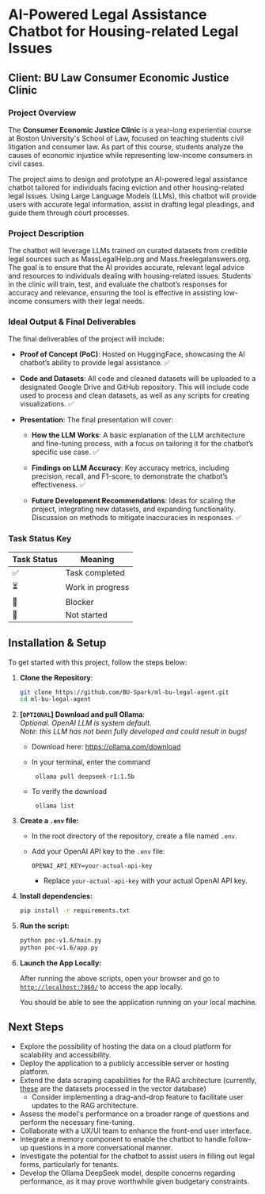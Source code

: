 # AI-Powered Legal Assistance Chatbot for Housing-related Legal Issues

## Client: BU Law Consumer Economic Justice Clinic

### Project Overview
The **Consumer Economic Justice Clinic** is a year-long experiential course at Boston University's School of Law, focused on teaching students civil litigation and consumer law. As part of this course, students analyze the causes of economic injustice while representing low-income consumers in civil cases. 

The project aims to design and prototype an AI-powered legal assistance chatbot tailored for individuals facing eviction and other housing-related legal issues. Using Large Language Models (LLMs), this chatbot will provide users with accurate legal information, assist in drafting legal pleadings, and guide them through court processes.

### Project Description
The chatbot will leverage LLMs trained on curated datasets from credible legal sources such as MassLegalHelp.org and Mass.freelegalanswers.org. The goal is to ensure that the AI provides accurate, relevant legal advice and resources to individuals dealing with housing-related issues. Students in the clinic will train, test, and evaluate the chatbot’s responses for accuracy and relevance, ensuring the tool is effective in assisting low-income consumers with their legal needs.

### Ideal Output & Final Deliverables

The final deliverables of the project will include:
- **Proof of Concept (PoC)**: Hosted on HuggingFace, showcasing the AI chatbot’s ability to provide legal assistance. ✅
- **Code and Datasets**: All code and cleaned datasets will be uploaded to a designated Google Drive and GitHub repository. This will include code used to process and clean datasets, as well as any scripts for creating visualizations. ✅
    
- **Presentation**: The final presentation will cover:
  - **How the LLM Works**: A basic explanation of the LLM architecture and fine-tuning process, with a focus on tailoring it for the chatbot’s specific use case. ✅

  - **Findings on LLM Accuracy**: Key accuracy metrics, including precision, recall, and F1-score, to demonstrate the chatbot’s effectiveness. ✅

  - **Future Development Recommendations**: Ideas for scaling the project, integrating new datasets, and expanding functionality. Discussion on methods to mitigate inaccuracies in responses. ✅


### Task Status Key
| Task Status | Meaning              |
|-------|----------------------|
| ✅    | Task completed        |
| ⏳    | Work in progress      |
| 🚧   | Blocker      |
| 🛑    | Not started    |

## Installation & Setup

To get started with this project, follow the steps below:

1. **Clone the Repository**:
   ```bash
   git clone https://github.com/BU-Spark/ml-bu-legal-agent.git
   cd ml-bu-legal-agent
   ```

2. **[`OPTIONAL`] Download and pull Ollama**:  
*Optional. OpenAI LLM is system default.*  
*Note: this LLM has not been fully developed and could result in bugs!*
    * Download here: https://ollama.com/download
    * In your terminal, enter the command
         ```
          ollama pull deepseek-r1:1.5b
         ```
    
    * To verify the download
         ```
          ollama list
         ```


3.  **Create a `.env` file:**

    * In the root directory of the repository, create a file named `.env`.
    * Add your OpenAI API key to the `.env` file:

        ```
        OPENAI_API_KEY=your-actual-api-key
        ```

        * Replace `your-actual-api-key` with your actual OpenAI API key.

4.  **Install dependencies:**

    ```bash
    pip install -r requirements.txt
    ```

5.  **Run the script:**

    ```bash
    python poc-v1.6/main.py
    python poc-v1.6/app.py
    ```

6. **Launch the App Locally:**

    After running the above scripts, open your browser and go to [`http://localhost:7860/`](http://localhost:7860/) to access the app locally. 
    
    You should be able to see the application running on your local machine.

## Next Steps

* Explore the possibility of hosting the data on a cloud platform for scalability and accessibility. 
* Deploy the application to a publicly accessible server or hosting platform.
* Extend the data scraping capabilities for the RAG architecture (currently, [these](https://docs.google.com/document/d/1VKD4x6PPNmpP7nMCUztWVns8A_8ouhdFdDawQiDH7QE/edit?usp=drive_link) are the datasets processed in the vector database) 
    * Consider implementing a drag-and-drop feature to facilitate user updates to the RAG architecture.
* Assess the model's performance on a broader range of questions and perform the necessary fine-tuning.
* Collaborate with a UX/UI team to enhance the front-end user interface.
* Integrate a memory component to enable the chatbot to handle follow-up questions in a more conversational manner.
* Investigate the potential for the chatbot to assist users in filling out legal forms, particularly for tenants. 
* Develop the Ollama DeepSeek model, despite concerns regarding performance, as it may prove worthwhile given budgetary constraints.
